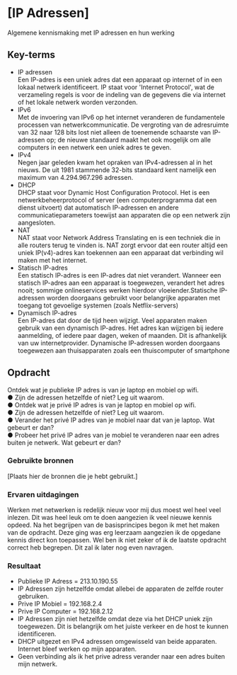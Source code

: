 # [IP Adressen]
Algemene kennismaking met IP adressen en hun werking
## Key-terms
- IP adressen  
Een IP-adres is een uniek adres dat een apparaat op internet of in een lokaal netwerk identificeert. IP staat voor 'Internet Protocol', wat de verzameling regels is voor de indeling van de gegevens die via internet of het lokale netwerk worden verzonden.  
- IPv6  
Met de invoering van IPv6 op het internet veranderen de fundamentele processen van netwerkcommunicatie. De vergroting van de adresruimte van 32 naar 128 bits lost niet alleen de toenemende schaarste van IP-adressen op; de nieuwe standaard maakt het ook mogelijk om alle computers in een netwerk een uniek adres te geven.
- IPv4  
Negen jaar geleden kwam het opraken van IPv4-adressen al in het nieuws. De uit 1981 stammende 32-bits standaard kent namelijk een maximum van 4.294.967.296 adressen.
- DHCP  
DHCP staat voor Dynamic Host Configuration Protocol. Het is een netwerkbeheerprotocol of server (een computerprogramma dat een dienst uitvoert) dat automatisch IP-adressen en andere communicatieparameters toewijst aan apparaten die op een netwerk zijn aangesloten.
- NAT  
NAT staat voor Network Address Translating en is een techniek die in alle routers terug te vinden is. NAT zorgt ervoor dat een router altijd een uniek IP(v4)-adres kan toekennen aan een apparaat dat verbinding wil maken met het internet.
- Statisch IP-adres  
Een statisch IP-adres is een IP-adres dat niet verandert. Wanneer een statisch IP-adres aan een apparaat is toegewezen, verandert het adres nooit; sommige onlineservices werken hierdoor vloeiender.Statische IP-adressen worden doorgaans gebruikt voor belangrijke apparaten met toegang tot gevoelige systemen (zoals Netflix-servers)
- Dynamisch IP-adres  
Een IP-adres dat door de tijd heen wijzigt. Veel apparaten maken gebruik van een dynamisch IP-adres. Het adres kan wijzigen bij iedere aanmelding, of iedere paar dagen, weken of maanden. Dit is afhankelijk van uw internetprovider. Dynamische IP-adressen worden doorgaans toegewezen aan thuisapparaten zoals een thuiscomputer of smartphone
## Opdracht
Ontdek wat je publieke IP adres is van je laptop en mobiel op wifi.  
● Zijn de adressen hetzelfde of niet? Leg uit waarom.  
● Ontdek wat je privé IP adres is van je laptop en mobiel op wifi.  
● Zijn de adressen hetzelfde of niet? Leg uit waarom.  
● Verander het privé IP adres van je mobiel naar dat van je laptop. Wat gebeurt er
dan?  
● Probeer het privé IP adres van je mobiel te veranderen naar een adres buiten je
netwerk. Wat gebeurt er dan?
### Gebruikte bronnen
[Plaats hier de bronnen die je hebt gebruikt.]

### Ervaren uitdagingen
Werken met netwerken is redelijk nieuw voor mij dus moest wel heel veel inlezen. Dit was heel leuk om te doen aangezien ik veel nieuwe kennis opdeed. Na het begrijpen van de basisprincipes begon ik met het maken van de opdracht. Deze ging was erg leerzaam aangezien ik de opgedane kennis direct kon toepassen. Wel ben ik niet zeker of ik de laatste opdracht correct heb begrepen. Dit zal ik later nog even navragen.


### Resultaat
- Publieke IP Adress = 213.10.190.55
- IP Adressen zijn hetzelfde omdat allebei de apparaten de zelfde router gebruiken. 
- Prive IP Mobiel = 192.168.2.4 
- Prive IP Computer = 192.168.2.12
- IP Adressen zijn niet hetzelfde omdat deze via het DHCP uniek zijn toegewezen. Dit is belangrijk om het juiste verkeer en de host te kunnen identificeren.
- DHCP uitgezet en IPv4 adressen omgewisseld van beide apparaten. Internet bleef werken op mijn apparaten.
- Geen verbinding als ik het prive adress verander naar een adres buiten mijn netwerk.
